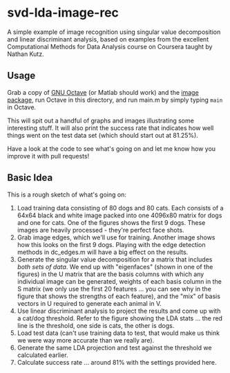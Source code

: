 svd-lda-image-rec
=================

A simple example of image recognition using singular value decomposition and linear discriminant analysis, based on examples from the excellent Computational Methods for Data Analysis course on Coursera taught by Nathan Kutz.

Usage
-----
Grab a copy of [GNU Octave](http://octave.sourceforge.net/) (or Matlab should work) and the [image package](http://octave.sourceforge.net/image/), run Octave in this directory, and run main.m by simply typing `main` in Octave.

This will spit out a handful of graphs and images illustrating some interesting stuff. It will also print the success rate that indicates how well things went on the test data set (which should start out at 81.25%).

Have a look at the code to see what's going on and let me know how you improve it with pull requests!

Basic Idea
----------

This is a rough sketch of what's going on:

1. Load training data consisting of 80 dogs and 80 cats. Each consists of a 64x64 black and white image packed into one 4096x80 matrix for dogs and one for cats. One of the figures shows the first 9 dogs. These images are heavily processed - they're perfect face shots.
2. Grab image edges, which we'll use for training. Another image shows how this looks on the first 9 dogs. Playing with the edge detection methods in dc_edges.m will have a big effect on the results.
3. Generate the singular value decomposition for a matrix that includes _both sets of data_. We end up with "eigenfaces" (shown in one of the figures) in the U matrix that are the basis columns with which any individual image can be generated, weights of each basis column in the S matrix (we only use the first 20 features ... you can see why in the figure that shows the strengths of each feature), and the "mix" of basis vectors in U required to generate each animal in V.
4. Use linear discriminant analysis to project the results and come up with a cat/dog threshold.  Refer to the figure showing the LDA stats ... the red line is the threshold, one side is cats, the other is dogs.
5. Load test data (can't use training data to test, that would make us think we were way more accurate than we really are).
6. Generate the same LDA projection and test against the threshold we calculated earlier.
7. Calculate success rate ... around 81% with the settings provided here.
